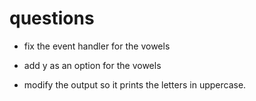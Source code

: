 # questions

- fix the event handler for the vowels 

- add y as an option for the vowels 

- modify the output so it prints the letters in uppercase. 
